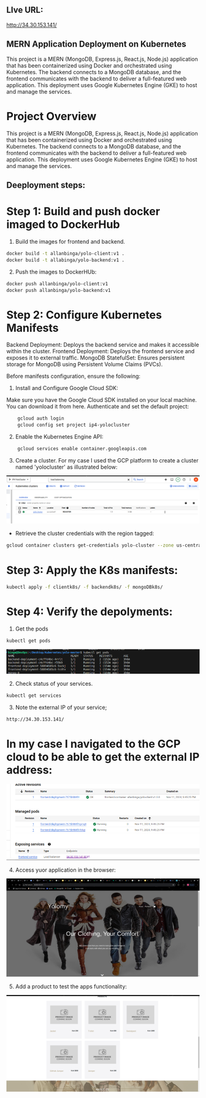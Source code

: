 ## LIve URL:

http://34.30.153.141/

## MERN Application Deployment on Kubernetes
This project is a MERN (MongoDB, Express.js, React.js, Node.js) application that has been containerized using Docker and orchestrated using Kubernetes. The backend connects to a MongoDB database, and the frontend communicates with the backend to deliver a full-featured web application. This deployment uses Google Kubernetes Engine (GKE) to host and manage the services.

# Project Overview
This project is a MERN (MongoDB, Express.js, React.js, Node.js) application that has been containerized using Docker and orchestrated using Kubernetes. The backend connects to a MongoDB database, and the frontend communicates with the backend to deliver a full-featured web application. This deployment uses Google Kubernetes Engine (GKE) to host and manage the services.

## Deeployment steps:
# Step 1: Build and push docker imaged to DockerHub
1. Build the images for frontend and backend.

```bash
docker build -t allanbinga/yolo-client:v1 .
docker build -t allabinga/yolo-backend:v1 .
```

2. Push the images to DockerHUb:
```bash
docker push allanbinga/yolo-client:v1
docker push allanbinga/yolo-backend:v1
```

# Step 2: Configure Kubernetes Manifests
Backend Deployment: Deploys the backend service and makes it accessible within the cluster.
Frontend Deployment: Deploys the frontend service and exposes it to external traffic.
MongoDB StatefulSet: Ensures persistent storage for MongoDB using Persistent Volume Claims (PVCs).

Before manifests configuration, ensure the following:

1. Install and Configure Google Cloud SDK:

Make sure you have the Google Cloud SDK installed on your local machine. You can download it from here.
Authenticate and set the default project:
```bash
    gcloud auth login
    gcloud config set project ip4-yolocluster

```

2. Enable the Kubernetes Engine API:
```bash
    gcloud services enable container.googleapis.com
```

3. Create a cluster. For my case I used the GCP platform to create a cluster named 'yolocluster' as illustrated below:

![Alt text](./images/cluster.png)

- Retrieve the cluster credentials with the region tagged:
```bash
gcloud container clusters get-credentials yolo-cluster --zone us-central1
```

# Step 3: Apply the K8s manifests:
```bash
kubectl apply -f clientk8s/ -f backendk8s/ -f mongoDBk8s/
```

# Step 4: Verify the depolyments:

1. Get the pods
```bash
kubectl get pods
```
![Alt text](./images/pods.png)

2. Check status of your services.
```bash
kubectl get services
```
3. Note the external IP of your service;
```bash
http://34.30.153.141/
```
# In my case I navigated to the GCP cloud to be able to get the external IP address:
![Alt text](./images/URL.png)

4. Access yuor application in the browser:

![Alt text](./images/service.png)

5. Add a product to test the apps functionality:

![Alt text](./images/products.png)






